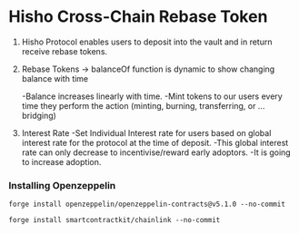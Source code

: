 # Hisho Cross-Chain Rebase Token


1. Hisho Protocol enables users to deposit into the vault and in return receive rebase tokens.

2. Rebase Tokens -> balanceOf  function is dynamic to show changing balance with time

    -Balance increases linearly with time.
    -Mint tokens to our users every time they perform the action (minting, burning, transferring, or ... bridging)


3. Interest Rate 
    -Set Individual Interest rate for users based on global interest rate for the protocol at the time of deposit.
    -This global interest rate can only decrease to incentivise/reward early adoptors.
    -It is going to increase adoption. 

### Installing Openzeppelin
```
forge install openzeppelin/openzeppelin-contracts@v5.1.0 --no-commit
```


```
forge install smartcontractkit/chainlink --no-commit
```